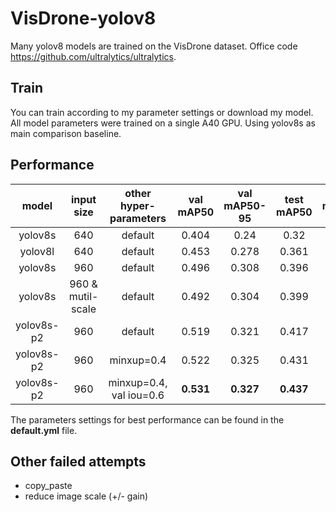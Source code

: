 # VisDrone-yolov8
 Many yolov8 models  are trained on the VisDrone dataset. Office code https://github.com/ultralytics/ultralytics.

## Train
You can train according to my parameter settings or download my model. All model parameters were trained on a single A40 GPU. Using yolov8s as main comparison 
 baseline.

## Performance
| model | input size | other hyper-parameters | val mAP50 | val mAP50-95 | test mAP50 | test mAP50-95 | model & log |
| :-: | :-: | :-: | :-: | :-: | :-: | :-: |  :-: | 
| yolov8s | 640 | default | 0.404| 0.24| 0.32| 0.184| [Google](https://drive.google.com/drive/folders/1PV44NEOVTb_M_okL3Ehpl989hV29I-gg?usp=drive_link)|
| yolov8l | 640 | default | 0.453 | 0.278| 0.361 | 0.213 |  [Google](https://drive.google.com/drive/folders/1Ufe8tFD2gTSh5EaeMa2BkTC4ZSrvG20S?usp=drive_link) |
| yolov8s | 960 | default | 0.496 | 0.308 | 0.396 | 0.234 |  [Google](https://drive.google.com/drive/folders/1IRzPuld_P42tR3v8mtjDwJlDW-vDfk8P?usp=drive_link) |
| yolov8s | 960 & mutil-scale| default | 0.492 | 0.304 | 0.399 | 0.236 |  [Google](https://drive.google.com/drive/folders/1fMmcbmD7xuKQwYLTmVDoGLWzjuSspyj3?usp=drive_link) |
| yolov8s-p2 | 960 | default | 0.519 | 0.321 |  0.417 | 0.244 |  [Google](https://drive.google.com/drive/folders/1rNy1lIe2FLOQUzh8I8aTt9aG3gYQ1IJ1?usp=drive_link) |
| yolov8s-p2 | 960 | minxup=0.4 | 0.522 | 0.325 | 0.431| 0.255 |  [Google](https://drive.google.com/drive/folders/1fYgmNKjObD1GCigl68geznu6rKxr7X-k?usp=drive_link) |
| yolov8s-p2 | 960 | minxup=0.4, val iou=0.6| **0.531** | **0.327** | **0.437** |  **0.256** |  [Google](https://drive.google.com/drive/folders/1fYgmNKjObD1GCigl68geznu6rKxr7X-k?usp=drive_link) |

The parameters settings for best performance can be found in the **default.yml** file.

## Other failed attempts
- copy_paste
- reduce image scale (+/- gain)
